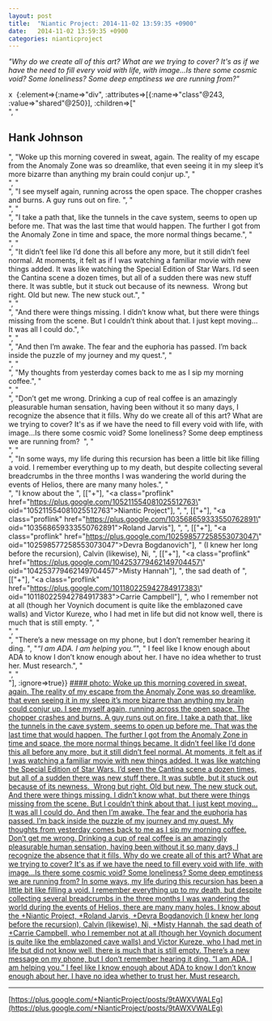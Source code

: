```yaml
---
layout: post
title:  "Niantic Project: 2014-11-02 13:59:35 +0900"
date:   2014-11-02 13:59:35 +0900
categories: nianticproject
---
```

*"Why do we create all of this art? What are we trying to cover? It's as if we have the need to fill every void with life, with image...Is there some cosmic void? Some loneliness? Some deep emptiness we are running from?"*

x  {:element=>{:name=>"div", :attributes=>[{:name=>"class"@243, :value=>"shared"@250}], :children=>["<br />", "<h2>Hank Johnson</h2>", "Woke up this morning covered in sweat, again. The reality of my escape from the Anomaly Zone was so dreamlike, that even seeing it in my sleep it’s more bizarre than anything my brain could conjur up.", "<br />", "<br />", "I see myself again, running across the open space. The chopper crashes and burns. A guy runs out on fire. ", "<br />", "<br />", "I take a path that, like the tunnels in the cave system, seems to open up before me. That was the last time that would happen. The further I got from the Anomaly Zone in time and space, the more normal things became.", "<br />", "<br />", "It didn’t feel like I’d done this all before any more, but it still didn’t feel normal. At moments, it felt as if I was watching a familiar movie with new things added. It was like watching the Special Edition of Star Wars. I’d seen the Cantina scene a dozen times, but all of a sudden there was new stuff there. It was subtle, but it stuck out because of its newness.  Wrong but right. Old but new. The new stuck out.", "<br />", "<br />", "And there were things missing. I didn’t know what, but there were things missing from the scene. But I couldn’t think about that. I just kept moving... It was all I could do.", "<br />", "<br />", "And then I’m awake. The fear and the euphoria has passed. I’m back inside the puzzle of my journey and my quest.", "<br />", "<br />", "My thoughts from yesterday comes back to me as I sip my morning coffee.", "<br />", "<br />", "Don’t get me wrong. Drinking a cup of real coffee is an amazingly pleasurable human sensation, having been without it so many days, I recognize the absence that it fills. Why do we create all of this art? What are we trying to cover? It's as if we have the need to fill every void with life, with image...Is there some cosmic void? Some loneliness? Some deep emptiness we are running from?  ", "<br />", "<br />", "In some ways, my life during this recursion has been a little bit like filling a void. I remember everything up to my death, but despite collecting several breadcrumbs in the three months I was wandering the world during the events of Helios, there are many many holes.", "<br />", "I know about the ", [["+"], "<a class=\"proflink\" href=\"https://plus.google.com/105211554081025512763\" oid=\"105211554081025512763\">Niantic Project</a>"], ", ", [["+"], "<a class=\"proflink\" href=\"https://plus.google.com/103568659333550762891\" oid=\"103568659333550762891\">Roland Jarvis</a>"], ", ", [["+"], "<a class=\"proflink\" href=\"https://plus.google.com/102598577258553073047\" oid=\"102598577258553073047\">Devra Bogdanovich</a>"], " (I knew her long before the recursion), Calvin (likewise), Ni, ", [["+"], "<a class=\"proflink\" href=\"https://plus.google.com/104253779462149704457\" oid=\"104253779462149704457\">Misty Hannah</a>"], ", the sad death of ", [["+"], "<a class=\"proflink\" href=\"https://plus.google.com/101180225942784917383\" oid=\"101180225942784917383\">Carrie Campbell</a>"], ", who I remember not at all (though her Voynich document is quite like the emblazoned cave walls) and Victor Kureze, who I had met in life but did not know well, there is much that is still empty. ", "<br />", "<br />", "There’s a new message on my phone, but I don’t remember hearing it ding. ", "<i>“I am ADA. I am helping you.”</i>", " I feel like I know enough about ADA to know I don’t know enough about her. I have no idea whether to trust her. Must research.", "<br />", "<br />"], :ignore=>true}}
[#### photo: Woke up this morning covered in sweat, again. The reality of my escape from the Anomaly Zone was so dreamlike, that even seeing it in my sleep it’s more bizarre than anything my brain could conjur up.
I see myself again, running across the open space. The chopper crashes and burns. A guy runs out on fire.
I take a path that, like the tunnels in the cave system, seems to open up before me. That was the last time that would happen. The further I got from the Anomaly Zone in time and space, the more normal things became.
It didn’t feel like I’d done this all before any more, but it still didn’t feel normal. At moments, it felt as if I was watching a familiar movie with new things added. It was like watching the Special Edition of Star Wars. I’d seen the Cantina scene a dozen times, but all of a sudden there was new stuff there. It was subtle, but it stuck out because of its newness.  Wrong but right. Old but new. The new stuck out.
And there were things missing. I didn’t know what, but there were things missing from the scene. But I couldn’t think about that. I just kept moving... It was all I could do.
And then I’m awake. The fear and the euphoria has passed. I’m back inside the puzzle of my journey and my quest.
My thoughts from yesterday comes back to me as I sip my morning coffee.
Don’t get me wrong. Drinking a cup of real coffee is an amazingly pleasurable human sensation, having been without it so many days, I recognize the absence that it fills. Why do we create all of this art? What are we trying to cover? It's as if we have the need to fill every void with life, with image...Is there some cosmic void? Some loneliness? Some deep emptiness we are running from?
In some ways, my life during this recursion has been a little bit like filling a void. I remember everything up to my death, but despite collecting several breadcrumbs in the three months I was wandering the world during the events of Helios, there are many many holes.
I know about the +Niantic Project, +Roland Jarvis, +Devra Bogdanovich (I knew her long before the recursion), Calvin (likewise), Ni, +Misty Hannah, the sad death of +Carrie Campbell, who I remember not at all (though her Voynich document is quite like the emblazoned cave walls) and Victor Kureze, who I had met in life but did not know well, there is much that is still empty.
There’s a new message on my phone, but I don’t remember hearing it ding. “I am ADA. I am helping you.” I feel like I know enough about ADA to know I don’t know enough about her. I have no idea whether to trust her. Must research.](https://lh6.googleusercontent.com/-tvffRDsuYBg/VFW3_YzbPgI/AAAAAAAABoQ/mMIfZyvX5Rw/w1200-h786/Void.png "")
- - -
[https://plus.google.com/+NianticProject/posts/9tAWXVWALEg](https://plus.google.com/+NianticProject/posts/9tAWXVWALEg)
